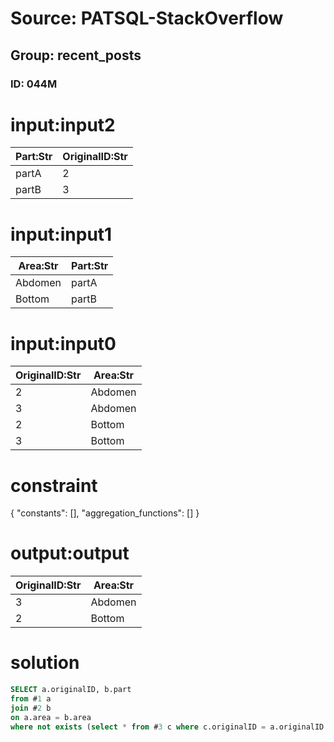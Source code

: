 # Source: PATSQL-StackOverflow
## Group: recent_posts
### ID: 044M

# input:input2

| Part:Str | OriginalID:Str |
|---|---|
| partA | 2 |
| partB | 3 |

# input:input1

| Area:Str | Part:Str |
|---|---|
| Abdomen | partA |
| Bottom | partB |

# input:input0

| OriginalID:Str | Area:Str |
|---|---|
| 2 | Abdomen |
| 3 | Abdomen |
| 2 | Bottom |
| 3 | Bottom |

# constraint

{
  "constants": [],
  "aggregation_functions": []
}

# output:output

| OriginalID:Str | Area:Str |
|---|---|
| 3 | Abdomen |
| 2 | Bottom |

# solution

```sql
SELECT a.originalID, b.part 
from #1 a
join #2 b
on a.area = b.area
where not exists (select * from #3 c where c.originalID = a.originalID and c.part = b.part)
```
